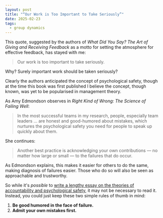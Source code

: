 ```yaml
---
layout: post
title: "“Our Work is Too Important to Take Seriously”"
date: 2025-02-23
tags:
  - group dynamics
---
```


This quote, suggested by the authors of *What Did You Say? The Art of Giving and Receiving Feedback* as a motto for setting the atmosphere for effective feedback, has stayed with me:

> Our work is too important to take seriously.

Why? Surely important work should be taken seriously?

Clearly the authors anticipated the concept of psychological safety, though at the time this book was first published I believe the concept, though known, was yet to be popularised in management theory.

As Amy Edmondson observes in *Right Kind of Wrong: The Science of Failing Well*:

> In the most successful teams in my research, people, especially team leaders ... are honest and good-humored about mistakes, which nurtures the psychological safety you need for people to speak up quickly about them.

She continues:

> Another best practice is acknowledging your own contributions &mdash; no matter how large or small &mdash; to the failures that do occur.

As Edmondson explains, this makes it easier for others to do the same, making diagnosis of failures easier. Those who do so will also be seen as approachable and trustworthy.

So while it's _possible_ to [write a lengthy essay on the theories of accountability and psychological safety](https://www.jbrunton.com/2025/02/20/what-we-should-mean-by-accountability.html), it may not be necessary to read it. Instead, you could just keep these two simple rules of thumb in mind:

1. **Be good humored in the face of failure.**
2. **Admit your own mistakes first.**
